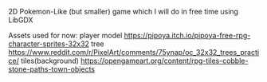 2D Pokemon-Like (but smaller) game which I will do in free time using LibGDX


Assets used for now: player model              https://pipoya.itch.io/pipoya-free-rpg-character-sprites-32x32
                     tree                      https://www.reddit.com/r/PixelArt/comments/75ynap/oc_32x32_trees_practice/
                     tiles(background)         https://opengameart.org/content/rpg-tiles-cobble-stone-paths-town-objects